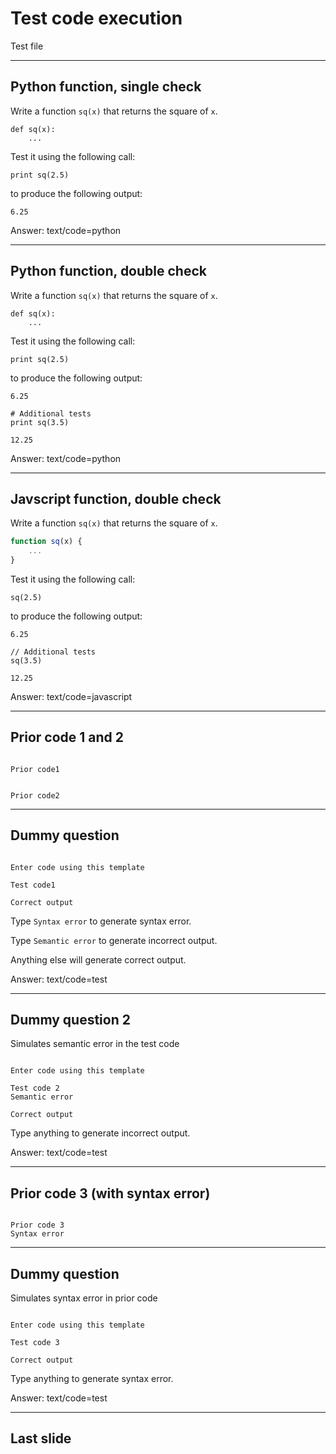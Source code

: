 <!--slidoc-defaults --hide="[Aa]nswer" -->
# Test code execution

Test file

---

## Python function, single check

Write a function `sq(x)` that returns the square of `x`.

```
def sq(x):
    ...

```

Test it using the following call:

```python_test
print sq(2.5)
```

to produce the following output:

```nb_output
6.25
```

Answer: text/code=python

---

## Python function, double check

Write a function `sq(x)` that returns the square of `x`.

```
def sq(x):
    ...

```

Test it using the following call:

```python_test
print sq(2.5)
```

to produce the following output:

```nb_output
6.25
```

```python_test
# Additional tests
print sq(3.5)
```

```nb_output
12.25
```

Answer: text/code=python

---

## Javscript function, double check

Write a function `sq(x)` that returns the square of `x`.

```javascript
function sq(x) {
    ...
}
```

Test it using the following call:

```javascript_test
sq(2.5)
```

to produce the following output:

```nb_output
6.25
```

```javascript_test
// Additional tests
sq(3.5)
```

```nb_output
12.25
```

Answer: text/code=javascript

---

## Prior code 1 and 2

```python_input

Prior code1

```

```python_input

Prior code2

```

---

## Dummy question


```

Enter code using this template

```

```python_test
Test code1
```

```nb_output
Correct output
```

Type `Syntax error` to generate syntax error. 

Type `Semantic error` to generate incorrect output.

Anything else will generate correct output.

Answer: text/code=test

---

## Dummy question 2

Simulates semantic error in the test code

```

Enter code using this template

```

```python_test
Test code 2
Semantic error
```

```nb_output
Correct output
```

Type anything to generate incorrect output.

Answer: text/code=test

---

## Prior code 3 (with syntax error)

```python_input

Prior code 3
Syntax error

```

---

## Dummy question

Simulates syntax error in prior code

```

Enter code using this template

```

```python_test
Test code 3
```

```nb_output
Correct output
```

Type anything to generate syntax error.

Answer: text/code=test

---

## Last slide

